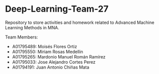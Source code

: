 # Deep-Learning-Team-27
Repository to store activities and homework related to Advanced Machine Learning Methods in MNA.

Team Members:
- A01795489: Moisés Flores Ortiz
- A01795550: Miriam Rosas Medellin
- A01795265: Mardonio Manuel Román Ramírez
- A01795033: Jose Alejandro Cortes Perez
- A01794191: Juan Antonio Chiñas Mata
